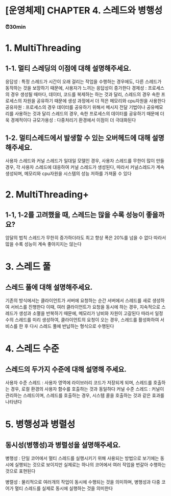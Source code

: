 # [운영체제] CHAPTER 4. 스레드와 병행성
### ⏰30min

# 1. MultiThreading
## 1-1. 멀티 스레딩의 이점에 대해 설명해주세요.

응답성 : 특정 스레드가 시간이 오래 걸리는 작업을 수행하는 경우에도, 다른 스레드가 동작하는 것을 보장하기 때문에, 사용자가 느끼는 응답성이 증가한다
경제성 : 프로세스의 경우 생성될 때마다, 데이터, 코드를 복제하는 하는 것과 달리, 스레드의 경우 속한 프로세스의 자원을 공유하기 때문에 생성 과정에서 더 적은 메모리와 cpu자원을 사용한다 
공유자원 : 프로세스의 경우 데이터를 공유하기 위해서 메시지 전달 기법이나 공유메모리를 사용하는 것과 달리 스레드의 경우, 속한 프로세스의 데이터를 공유하기 때문에 더욱 경제적이다
규모가용성 : 다중처리기 환경에서 이점이 더 극대화된다


## 1-2. 멀티스레드에서 발생할 수 있는 오버헤드에 대해 설명해주세요.
사용자 스레드와 커널 스레드가 일대일 모델인 경우, 사용자 스레드를 무한이 많이 만들 경우, 각 사용자 스레드에 대응하여 커널 스레드가 생성된다, 따라서 커널스레드가 계속 생성되며, 메모리와 cpu자원을 시스템의 성능 저하를 가져올 수 있다

# 2. MultiThreading+
## 1-1, 1-2를 고려했을 때, 스레드는 많을 수록 성능이 좋을까요?
암달의 법칙
스레드가 무한히 증가하더라도 최고 향상 폭은 20%를 넘을 수 없다
따라서 많을 수록 성능이 계속 좋아지지는 않는다


# 3. 스레드 풀
## 스레드 풀에 대해 설명해주세요. 
기존의 방식에서는 클라이언트가 서버에 요청하는 순간 서버에서 스레드를 새로 생성하여 서비스를 진행한다
이때, 여러 클라이언트가 요청을 동시에 하는 경우, 지속적으로 스레드가 생성과 소멸을 반복하기 때문에, 메모리가 낭비와 자원이 고갈된다
따라서 일정 수의 스레드를 미리 생성하여, 클라이언트의 요청이 오는 경우, 스레드를 활성화하여 서비스를 한 후 다시 스레드 풀에 반납하는 형식으로 수행된다



# 4. 스레드 수준
## 스레드의 두가지 수준에 대해 설명해 주세요.

사용자 수준 스레드 : 사용자 영역에 라이브러리 코드가 저장되게 되며, 스레드를 호출하는 경우, 로컬 환경의 사용자 함수를 호출하는 것과 동일하다
커널 수준 스레드 : 커널이 관리하는 스레드이며, 스레드를 호출하는 경우, 시스템 콜을 호출하는 것과 같은 효과를 나타낸다 

# 5. 병행성과 병렬성
## 동시성(병행성)과 병렬성을 설명해주세요.

병행성 : 단일 코어에서 멀티 스레드를 실행시키기 위해 사용되는 방법으로
보기에는 동시에 실행되는 것으로 보이지만 실제로는 하나의 코어에서 여러 작업을 번갈아 수행하는 것으로 표현된다

병렬성 : 물리적으로 여러개의 작업이 동시에 수행되는 것을 의미하며, 병행성과 다중 코어가 멀티 스레드를 실제로 동시에 실행하는 것을 의미한다
